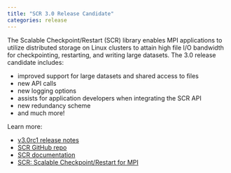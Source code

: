 ```yaml
---
title: "SCR 3.0 Release Candidate"
categories: release
---
```


The Scalable Checkpoint/Restart (SCR) library enables MPI applications to utilize distributed storage on Linux clusters to attain high file I/O bandwidth for checkpointing, restarting, and writing large datasets. The 3.0 release candidate includes:
- improved support for large datasets and shared access to files
- new API calls
- new logging options
- assists for application developers when integrating the SCR API
- new redundancy scheme
- and much more!

Learn more:
- [v3.0rc1 release notes](https://github.com/LLNL/scr/releases/tag/v3.0rc1)
- [SCR GitHub repo](https://github.com/LLNL/scr)
- [SCR documentation](https://scr.readthedocs.io/en/latest/)
- [SCR: Scalable Checkpoint/Restart for MPI](https://computing.llnl.gov/projects/scalable-checkpoint-restart-for-mpi)

